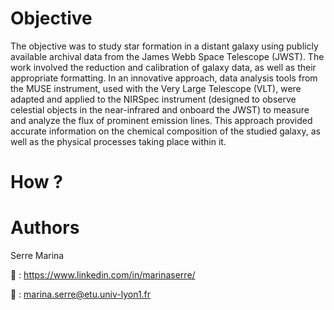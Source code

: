 # Objective

The objective was to study star formation in a distant galaxy using publicly available archival data from the James Webb Space Telescope (JWST). The work involved the reduction and calibration of galaxy data, as well as their appropriate formatting. 
In an innovative approach, data analysis tools from the MUSE instrument, used with the Very Large Telescope (VLT), were adapted and applied to the NIRSpec instrument (designed to observe celestial objects in the near-infrared and onboard the JWST) to measure and analyze the flux of prominent emission lines. 
This approach provided accurate information on the chemical composition of the studied galaxy, as well as the physical processes taking place within it.

# How ?


# Authors 

Serre Marina 

:link: : https://www.linkedin.com/in/marinaserre/

:email: : marina.serre@etu.univ-lyon1.fr
